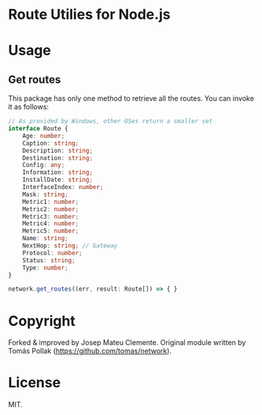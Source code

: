 Route Utilies for Node.js
===========================

# Usage

## Get routes

This package has only one method to retrieve all the routes. You can invoke it as follows:

``` ts
// As provided by Windows, other OSes return a smaller set
interface Route {
    Age: number;
    Caption: string;
    Description: string;
    Destination: string;
    Config: any;
    Information: string;
    InstallDate: string;
    InterfaceIndex: number;
    Mask: string;
    Metric1: number;
    Metric2: number;
    Metric3: number;
    Metric4: number;
    Metric5: number;
    Name: string;
    NextHop: string; // Gateway
    Protocol: number;
    Status: string;
    Type: number;
}

network.get_routes((err, result: Route[]) => { }
```


# Copyright

Forked & improved by Josep Mateu Clemente.
Original module written by Tomás Pollak (https://github.com/tomas/network).

# License

MIT.
